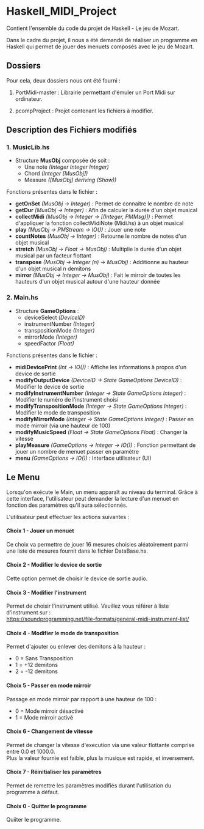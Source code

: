 # Haskell_MIDI_Project

Contient l'ensemble du code du projet de Haskell - Le jeu de Mozart.

Dans le cadre du projet, il nous a été demandé de réaliser un programme en Haskell qui permet de jouer des menuets composés avec le jeu de Mozart. 

## Dossiers
Pour cela, deux dossiers nous ont été fourni : 

1) PortMidi-master : Librairie permettant d'émuler un Port Midi sur ordinateur.

2) pcompProject : Projet contenant les fichiers à modifier.

## Description des Fichiers modifiés

### 1. MusicLib.hs

- Structure **MusObj** composée de soit : 
    - Une note *(Integer Integer Integer)*
    - Chord *(Integer [MusObj])*
    - Measure *([MusObj] deriving (Show))* 

Fonctions présentes dans le fichier :
- **getOnSet** *(MusObj -> Integer)* : Permet de connaitre le nombre de note
- **getDur** *(MusObj -> Integer)* : Afin de calculer la durée d'un objet musical
- **collectMidi** *(MusObj -> Integer -> [(Integer, PMMsg)])* : Permet d'appliquer la fonction collectMidiNote (Midi.hs) à un objet musical
- **play** *(MusObj -> PMStream -> IO())* : Jouer une note
- **countNotes** *(MusObj -> Integer)* : Retourne le nombre de notes d'un objet musical
- **stretch** *(MusObj -> Float -> MusObj)* : Multiplie la durée d'un objet musical par un facteur flottant
- **transpose** *(MusObj -> Integer (n) -> MusObj)* : Additionne au hauteur d'un objet musical n demitons
- **mirror** *(MusObj -> Integer -> MusObj)* : Fait le mirroir de toutes les hauteurs d'un objet musical autour d'une hauteur donnée

### 2. Main.hs

- Structure **GameOptions** : 
    - deviceSelect *(DeviceID)* 
    - instrumentNumber *(Integer)*
    - transpositionMode *(Integer)*
    - mirrorMode *(Integer)*
    - speedFactor *(Float)* 

Fonctions présentes dans le fichier :
- **midiDevicePrint** *(Int -> IO())* : Affiche les informations à propos d'un device de sortie
- **modifyOutputDevice** *(DeviceID -> State GameOptions DeviceID)* : Modifier le device de sortie
- **modifyInstrumentNumber** *(Integer -> State GameOptions Integer)* : Modifier le numéro de l'instrument choisi
- **modifyTranspositionMode** *(Integer -> State GameOptions Integer)* : Modifier le mode de transposition
- **modifyMirrorMode** *(Integer -> State GameOptions Integer)* : Passer en mode mirroir (via une hauteur de 100) 
- **modifyMusicSpeed** *(Float -> State GameOptions Float)* : Changer la vitesse
- **playMeasure** *(GameOptions -> Integer -> IO())* : Fonction permettant de jouer un nombre de menuet passer en paramètre 
- **menu** *(GameOptions -> IO())* : Interface utilisateur (UI)

## Le Menu

Lorsqu'on exécute le Main, un menu apparaît au niveau du terminal. Grâce à cette interface, l'utilisateur peut demander la lecture d'un menuet en fonction des paramètres qu'il aura sélectionnés.

L'utilisateur peut effectuer les actions suivantes : 

#### Choix 1 - Jouer un menuet 

Ce choix va permettre de jouer 16 mesures choisies aléatoirement parmi une liste de mesures fournit dans le fichier DataBase.hs.

#### Choix 2 - Modifier le device de sortie 

Cette option permet de choisir le device de sortie audio.

#### Choix 3 - Modifier l'instrument

Permet de choisir l'instrument utilisé.
Veuillez vous référer à liste d'instrument sur :
<br/>https://soundprogramming.net/file-formats/general-midi-instrument-list/

#### Choix 4 - Modifier le mode de transposition 

Permet d'ajouter ou enlever des demitons à la hauteur :
- 0 = Sans Transposition
- 1 = +12 demitons
- 2 = -12 demitons

#### Choix 5 - Passer en mode mirroir

Passage en mode mirroir par rapport à une hauteur de 100 :
- 0 = Mode mirroir désactivé
- 1 = Mode mirroir activé 

#### Choix 6 - Changement de vitesse

Permet de changer la vitesse d'execution via une valeur flottante comprise entre 0.0 et 1000.0. 
<br/>Plus la valeur fournie est faible, plus la musique est rapide, et inversement.

#### Choix 7 - Réinitialiser les paramètres

Permet de remettre les paramètres modifiés durant l'utilisation du programme à défaut.

#### Choix 0 - Quitter le programme

Quiiter le programme.





